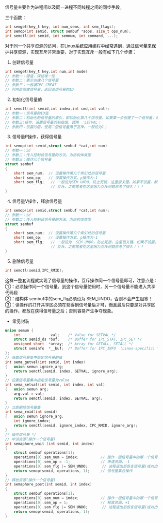 信号量主要作为进程间以及同一进程不同线程之间的同步手段。  

三个函数：
```C
int semget(key_t key, int num_sems, int sem_flags);
int semop(int semid, struct sembuf *sops, size_t ops_num);
int semctl(int semid, int semnum, int command, ...);
```

对于同一个共享资源的访问，在Linux系统应用编程中经常遇到，通过信号量来保护共享资源，实现互斥非常重要，对于实现互斥一般有如下几个步骤：   
1. 创建信号量  
```C
int semget(key_t key,int num,int mode)   
// 参数一：键值，保证唯一性  
// 参数二：表示创建几个信号量  
// 参数三：一般填IPC_CREAT  
// 利用此创建信号量，返回该信号量的ID
```

2. 初始化信号量值 
```C
int semctl(int semid,int index,int cmd,int val);   
// 参数一：信号量的ID值   
// 参数二：初始化的信号量的索引，即初始化第几个信号量，如果第一步创建了一个信号量，则这里索引为 0；   
// 参数三:操作，设置信号量的初始值，调用 ：SETVAL；   
// 参数四：设置的值，使用二值信号量用于互斥，一般设为1；  
```

3. 信号量P操作，获得信号量   
```C
int semop(int semid,struct sembuf *cat,int num)   
// 参数一：id   
// 参数二：传入控制该信号量的方法，为结构体类型   
// 参数三：操作几个信号量  
struct sembuf  
{
    short sem_num;  // 设置操作第几个索引处的信号量  
    short sem_op;   // 设置操作方式，p操作为-1  
    short sem_flg;   // 一般设为SEM_UNDO，防止死锁，这里很关键，如果不设置，默认是IPC_NOWAIT，那么久无法产生
                     // 互斥，之前笔者在这里因为互斥问题思考了很久！！！  
}
```

4. 信号量V操作，释放信号量  
```C
int semop(int semid,struct sembuf *cat,int num);  
// 参数一：id  
// 参数二：传入控制该信号量的方法，为结构体类型  
struct sembuf  
{
    short sem_num;  // 设置操作第几个索引处的信号量  
    short sem_op;   // 设置操作方式，p操作为-1  
    short sem_flg;   // 一般设为  SEM_UNDO，防止死锁，这里很关键，如果不设置，默认是IPC_NOWAIT，那么久无法产生
                     // 互斥，之前笔者在这里因为互斥问题思考了很久！！！  
}
```

5. 删除信号量  
```C
int semctl(semid,IPC_RMID); 
```

这样一整套流程就实现了信号量的操作，互斥操作同一个信号量即可，注意点是：   
①：必须操作同一个信号量，到这个信号量使用时，另一个信号量不能进入共享代码段   
②：结构体 sembuf中的sem_flg必须设为 SEM_UNDO，否则不会产生阻塞！   
③：读操作的打开共享区必须在获得到信号量后才可，而且最后只要是对共享区的操作，都放在获得信号量之后；否则容易产生争夺现象。  

* 常见封装
```C
union semun {
	int              val;    /* Value for SETVAL */
	struct semid_ds *buf;    /* Buffer for IPC_STAT, IPC_SET */
	unsigned short  *array;  /* Array for GETALL, SETALL */
	struct seminfo  *__buf;  /* Buffer for IPC_INFO	 (Linux-specific) */
};
// 获取信号量集中指定信号量的值
int sema_getval(int semid, int index)
{	union semun ignore_arg;
	return semctl(semid, index, GETVAL, ignore_arg);
}
// 设置信号量集中指定信号量为value
int sema_setval(int semid, int index, int val)
{	union semun arg;
	arg.val = val;
	return semctl(semid, index, SETVAL, arg);
}
// 立即删除信号量集
int sema_rmid(int semid)
{	union semun ignore_arg;
	int ignore_index;
	return semctl(semid, ignore_index, IPC_RMID, ignore_arg);
}
/* 操作信号量 */ 
// 申请资源(操作一个信号量)
int semaphore_wait (int semid, int index)
{
	struct sembuf operations[1];
	operations[0].sem_num = index;			// 操作一组信号量中的哪一个信号量
	operations[0].sem_op = -1;				// 申请资源，-1
	operations[0].sem_flg |= SEM_UNDO;　　　　// 进程退出后恢复信号量(成对出现)
	return semop(semid, operations, 1);		// 信号量集合操作
}
// 释放资源(操作一个信号量)
int semaphore_post(int semid, int index)
{
	struct sembuf operations[1];
	operations[0].sem_num = index;			// 操作一组信号量中的哪一个信号量
	operations[0].sem_op = 1;				// 释放资源，+1
	operations[0].sem_flg |= SEM_UNDO;　　　　// 进程退出后恢复信号量(成对出现)
	return semop(semid, operations, 1);
}
```
